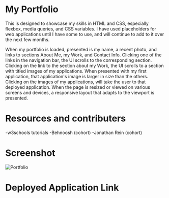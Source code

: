 # My Portfolio

This is designed to showcase my skills in HTML and CSS, especially flexbox, media queries, and CSS variables. I have used placeholders for web applications until I have some to use, and will continue to add to it over the next few months.

When my portfolio is loaded, presented is my name, a recent photo, and links to sections About Me, my Work, and Contact Info.  Clicking one of the links in the navigation bar, the UI scrolls to the corresponding section.  Clicking on the link to the section about my Work, the UI scrolls to a section with titled images of my applications.  When presented with my first application, that application's image is larger in size than the others.  Clicking on the images of my applications, will take the user to that deployed application.  When the page is resized or viewed on various screens and devices, a responsive layout that adapts to the viewport is presented.




# Resources and contributers
-w3schools tutorials
-Behnoosh (cohort)
-Jonathan Rein (cohort)

# Screenshot
![Portfolio](./"images\portfolio-screenshot.png")

# Deployed Application Link


